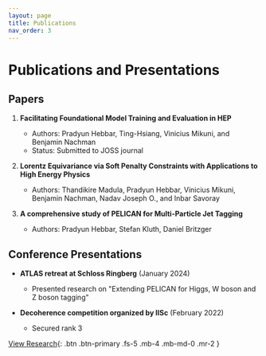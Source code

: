 ```yaml
---
layout: page
title: Publications
nav_order: 3
---
```


# Publications and Presentations

## Papers

1. **Facilitating Foundational Model Training and Evaluation in HEP**
   - Authors: Pradyun Hebbar, Ting-Hsiang, Vinicius Mikuni, and Benjamin Nachman
   - Status: Submitted to JOSS journal

2. **Lorentz Equivariance via Soft Penalty Constraints with Applications to High Energy Physics**
   - Authors: Thandikire Madula, Pradyun Hebbar, Vinicius Mikuni, Benjamin Nachman, Nadav Joseph O., and Inbar Savoray

3. **A comprehensive study of PELICAN for Multi-Particle Jet Tagging**
   - Authors: Pradyun Hebbar, Stefan Kluth, Daniel Britzger

## Conference Presentations

- **ATLAS retreat at Schloss Ringberg** (January 2024)
  - Presented research on "Extending PELICAN for Higgs, W boson and Z boson tagging"

- **Decoherence competition organized by IISc** (February 2022)
  - Secured rank 3

[View Research](../research){: .btn .btn-primary .fs-5 .mb-4 .mb-md-0 .mr-2 }
